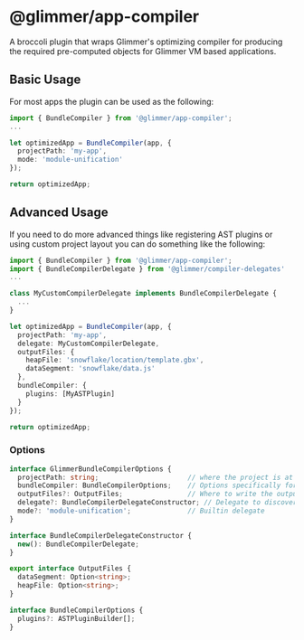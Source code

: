 # @glimmer/app-compiler

A broccoli plugin that wraps Glimmer's optimizing compiler for producing the required pre-computed objects for Glimmer VM based applications.

## Basic Usage

For most apps the plugin can be used as the following:

```ts
import { BundleCompiler } from '@glimmer/app-compiler';
...

let optimizedApp = BundleCompiler(app, {
  projectPath: 'my-app',
  mode: 'module-unification'
});

return optimizedApp;
```

## Advanced Usage

If you need to do more advanced things like registering AST plugins or using custom project layout you can do something like the following:

```ts
import { BundleCompiler } from '@glimmer/app-compiler';
import { BundleCompilerDelegate } from '@glimmer/compiler-delegates'
...

class MyCustomCompilerDelegate implements BundleCompilerDelegate {
  ...
}

let optimizedApp = BundleCompiler(app, {
  projectPath: 'my-app',
  delegate: MyCustomCompilerDelegate,
  outputFiles: {
    heapFile: 'snowflake/location/template.gbx',
    dataSegment: 'snowflake/data.js'
  },
  bundleCompiler: {
    plugins: [MyASTPlugin]
  }
});

return optimizedApp;
```

### Options

```ts
interface GlimmerBundleCompilerOptions {
  projectPath: string;                      // where the project is at
  bundleCompiler: BundleCompilerOptions;    // Options specifically for the compiler
  outputFiles?: OutputFiles;                // Where to write the output
  delegate?: BundleCompilerDelegateConstructor; // Delegate to discover information about templates
  mode?: 'module-unification';              // Builtin delegate
}

interface BundleCompilerDelegateConstructor {
  new(): BundleCompilerDelegate;
}

export interface OutputFiles {
  dataSegment: Option<string>;
  heapFile: Option<string>;
}

interface BundleCompilerOptions {
  plugins?: ASTPluginBuilder[];
}
```
